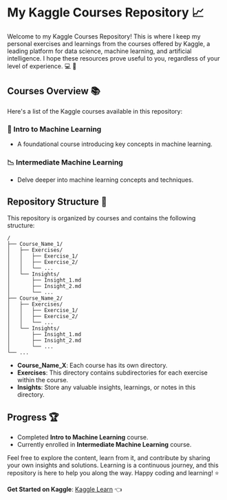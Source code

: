 # My Kaggle Courses Repository :chart_with_upwards_trend:

Welcome to my Kaggle Courses Repository! This is where I keep my personal exercises and learnings from the courses offered by Kaggle, a leading platform for data science, machine learning, and artificial intelligence. I hope these resources prove useful to you, regardless of your level of experience. :computer: :brain:

## Courses Overview :books:

Here's a list of the Kaggle courses available in this repository:

### :robot: Intro to Machine Learning

- A foundational course introducing key concepts in machine learning.

### :chart_with_downwards_trend: Intermediate Machine Learning

- Delve deeper into machine learning concepts and techniques.

## Repository Structure :file_folder:

This repository is organized by courses and contains the following structure:

```
/
├── Course_Name_1/
│   ├── Exercises/
│   │   ├── Exercise_1/
│   │   ├── Exercise_2/
│   │   └── ...
│   └── Insights/
│       ├── Insight_1.md
│       ├── Insight_2.md
│       └── ...
├── Course_Name_2/
│   ├── Exercises/
│   │   ├── Exercise_1/
│   │   ├── Exercise_2/
│   │   └── ...
│   └── Insights/
│       ├── Insight_1.md
│       ├── Insight_2.md
│       └── ...
└── ...
```

- **Course_Name_X**: Each course has its own directory.
- **Exercises**: This directory contains subdirectories for each exercise within the course.
- **Insights**: Store any valuable insights, learnings, or notes in this directory.

## Progress :trophy:

- Completed **Intro to Machine Learning** course.
- Currently enrolled in **Intermediate Machine Learning** course.

Feel free to explore the content, learn from it, and contribute by sharing your own insights and solutions. Learning is a continuous journey, and this repository is here to help you along the way. Happy coding and learning! :star:

**Get Started on Kaggle**: [Kaggle Learn](https://www.kaggle.com/learn/) :point_left:
